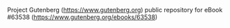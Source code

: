 Project Gutenberg (https://www.gutenberg.org) public repository for eBook #63538 (https://www.gutenberg.org/ebooks/63538)
